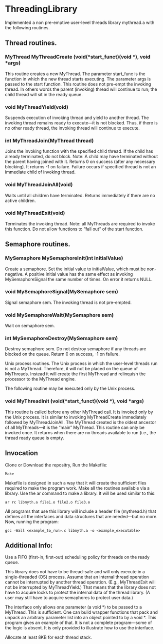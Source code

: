 # ThreadingLibrary

Implemented a non pre-emptive user-level threads library mythread.a with the following routines.
## Thread routines.

### MyThread MyThreadCreate (void(*start_funct)(void *), void *args)
This routine creates a new MyThread. The parameter start_func is the function in which the new thread starts executing. The parameter args is passed to the start function. This routine does not pre-empt the invoking thread. In others words the parent (invoking) thread will continue to run; the child thread will sit in the ready queue. 
### void MyThreadYield(void)
Suspends execution of invoking thread and yield to another thread. The invoking thread remains ready to execute—it is not blocked. Thus, if there is no other ready thread, the invoking thread will continue to execute. 
### int MyThreadJoin(MyThread thread)
Joins the invoking function with the specified child thread. If the child has already terminated, do not block. Note: A child may have terminated without the parent having joined with it. Returns 0 on success (after any necessary blocking). It returns -1 on failure. Failure occurs if specified thread is not an immediate child of invoking thread. 
### void MyThreadJoinAll(void)
Waits until all children have terminated. Returns immediately if there are no active children. 
### void MyThreadExit(void)
Terminates the invoking thread. Note: all MyThreads are required to invoke this function. Do not allow functions to “fall out” of the start function. 

## Semaphore routines.

### MySemaphore MySemaphoreInit(int initialValue)
Create a semaphore. Set the initial value to initialValue, which must be non-negative. A positive initial value has the same effect as invoking MySemaphoreSignal the same number of times. On error it returns NULL. 
### void MySemaphoreSignal(MySemaphore sem)
Signal semaphore sem. The invoking thread is not pre-empted. 
### void MySemaphoreWait(MySemaphore sem)
Wait on semaphore sem. 
### int MySemaphoreDestroy(MySemaphore sem)
Destroy semaphore sem. Do not destroy semaphore if any threads are blocked on the queue. Return 0 on success, -1 on failure. 

Unix process routines.
The Unix process in which the user-level threads run is not a MyThread. Therefore, it will not be placed on the queue of MyThreads. Instead it will create the first MyThread and relinquish the processor to the MyThread engine.

The following routine may be executed only by the Unix process.
### void MyThreadInit (void(*start_funct)(void *), void *args)
This routine is called before any other MyThread call. It is invoked only by the Unix process. It is similar to invoking MyThreadCreate immediately followed by MyThreadJoinAll. The MyThread created is the oldest ancestor of all MyThreads—it is the “main” MyThread. This routine can only be invoked once. It returns when there are no threads available to run (i.e., the thread ready queue is empty. 

## Invocation

Clone or Download the repositry, Run the Makefile:
```
Make
```
Makefile is designed in such a way that it will create the sufficient files required to make the program work.
Make all the routines available via a library. Use the ar command to make a library. It will be used similar to this:
```
ar rc libmyth.a file1.o file2.o file3.o 
```
All programs that use this library will include a header file (mythread.h) that defines all the interfaces and data structures that are needed—but no more.
Now, running the program:
```
gcc -Wall <example_to_run>.c libmyth.a -o <example_executable>
```
## Additional Info:
Use a FIFO (first-in, first-out) scheduling policy for threads on the ready queue.

This library does not have to be thread-safe and will only execute in a single-threaded (OS) process. Assume that an internal thread operation cannot be interrupted by another thread operation. (E.g., MyThreadExit will not be interrupted by MyThreadYield.) That means that the library does not have to acquire locks to protect the internal data of the thread library. (A user may still have to acquire semaphores to protect user data.)

The interface only allows one parameter (a void *) to be passed to a MyThread. This is sufficient. One can build wrapper functions that pack and unpack an arbitrary parameter list into an object pointed to by a void *. This program gives an example of that. It is not a complete program—some of the logic is absent. It is only provided to illustrate how to use the interface.

Allocate at least 8KB for each thread stack.
